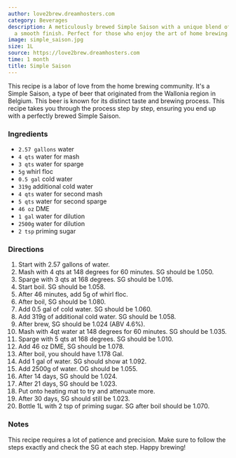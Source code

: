 ```yaml
---
author: love2brew.dreamhosters.com
category: Beverages
description: A meticulously brewed Simple Saison with a unique blend of flavors and
  a smooth finish. Perfect for those who enjoy the art of home brewing.
image: simple_saison.jpg
size: 1L
source: https://love2brew.dreamhosters.com
time: 1 month
title: Simple Saison
---
```

This recipe is a labor of love from the home brewing community. It's a Simple Saison, a type of beer that originated from the Wallonia region in Belgium. This beer is known for its distinct taste and brewing process. This recipe takes you through the process step by step, ensuring you end up with a perfectly brewed Simple Saison.

### Ingredients

* `2.57 gallons` water
* `4 qts` water for mash
* `3 qts` water for sparge
* `5g` whirl floc
* `0.5 gal` cold water
* `319g` additional cold water
* `4 qts` water for second mash
* `5 qts` water for second sparge
* `46 oz` DME
* `1 gal` water for dilution
* `2500g` water for dilution
* `2 tsp` priming sugar

### Directions

1. Start with 2.57 gallons of water.
2. Mash with 4 qts at 148 degrees for 60 minutes. SG should be 1.050.
3. Sparge with 3 qts at 168 degrees. SG should be 1.016.
4. Start boil. SG should be 1.058.
5. After 46 minutes, add 5g of whirl floc.
6. After boil, SG should be 1.080.
7. Add 0.5 gal of cold water. SG should be 1.060.
8. Add 319g of additional cold water. SG should be 1.058.
9. After brew, SG should be 1.024 (ABV 4.6%).
10. Mash with 4qt water at 148 degrees for 60 minutes. SG should be 1.035.
11. Sparge with 5 qts at 168 degrees. SG should be 1.010.
12. Add 46 oz DME, SG should be 1.078.
13. After boil, you should have 1.178 Gal.
14. Add 1 gal of water. SG should show at 1.092.
15. Add 2500g of water. OG should be 1.055.
16. After 14 days, SG should be 1.024.
17. After 21 days, SG should be 1.023.
18. Put onto heating mat to try and attenuate more.
19. After 30 days, SG should still be 1.023.
20. Bottle 1L with 2 tsp of priming sugar. SG after boil should be 1.070.

### Notes

This recipe requires a lot of patience and precision. Make sure to follow the steps exactly and check the SG at each step. Happy brewing!